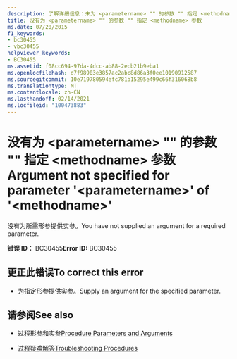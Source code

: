 ```yaml
---
description: 了解详细信息：未为 <parametername> "" 的参数 "" 指定 <methodname> 参数
title: 没有为 <parametername> "" 的参数 "" 指定 <methodname> 参数
ms.date: 07/20/2015
f1_keywords:
- bc30455
- vbc30455
helpviewer_keywords:
- BC30455
ms.assetid: f08cc694-97da-4dcc-ab88-2ecb21b9eba1
ms.openlocfilehash: d7f98903e3857ac2abc8d86a3f0ee10190912587
ms.sourcegitcommit: 10e719780594efc781b15295e499c66f316068b8
ms.translationtype: MT
ms.contentlocale: zh-CN
ms.lasthandoff: 02/14/2021
ms.locfileid: "100473883"
---
```

# <a name="argument-not-specified-for-parameter-parametername-of-methodname"></a><span data-ttu-id="f167a-103">没有为 \<parametername> "" 的参数 "" 指定 \<methodname> 参数</span><span class="sxs-lookup"><span data-stu-id="f167a-103">Argument not specified for parameter '\<parametername>' of '\<methodname>'</span></span>

<span data-ttu-id="f167a-104">没有为所需形参提供实参。</span><span class="sxs-lookup"><span data-stu-id="f167a-104">You have not supplied an argument for a required parameter.</span></span>  
  
 <span data-ttu-id="f167a-105">**错误 ID：** BC30455</span><span class="sxs-lookup"><span data-stu-id="f167a-105">**Error ID:** BC30455</span></span>  
  
## <a name="to-correct-this-error"></a><span data-ttu-id="f167a-106">更正此错误</span><span class="sxs-lookup"><span data-stu-id="f167a-106">To correct this error</span></span>  
  
- <span data-ttu-id="f167a-107">为指定形参提供实参。</span><span class="sxs-lookup"><span data-stu-id="f167a-107">Supply an argument for the specified parameter.</span></span>  
  
## <a name="see-also"></a><span data-ttu-id="f167a-108">请参阅</span><span class="sxs-lookup"><span data-stu-id="f167a-108">See also</span></span>

- [<span data-ttu-id="f167a-109">过程形参和实参</span><span class="sxs-lookup"><span data-stu-id="f167a-109">Procedure Parameters and Arguments</span></span>](../programming-guide/language-features/procedures/procedure-parameters-and-arguments.md)

- [<span data-ttu-id="f167a-110">过程疑难解答</span><span class="sxs-lookup"><span data-stu-id="f167a-110">Troubleshooting Procedures</span></span>](../programming-guide/language-features/procedures/troubleshooting-procedures.md)
